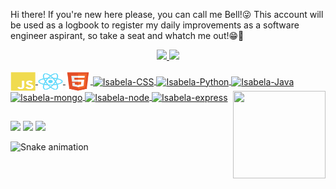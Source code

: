 Hi there! If you're new here please, you can call me Bell!😜
This account will be used as a logbook to register my daily improvements as a software engineer aspirant, so take a seat and whatch me out!😁🤞


<div align="center">
  <a href="https://github.com/JohnnyAlves">
  <img height="160em" src="https://github-readme-stats.vercel.app/api?username=Isabelapetss2&show_icons=true&theme=dracula&include_all_commits=true&count_private=true"/>
  <img height="160em" src="https://github-readme-stats.vercel.app/api/top-langs/?username=Isabelapetss2&layout=compact&langs_count=7&theme=dracula"/>
</div>
<div style="display: inline_block"><br>
  <img align="center" alt="Isabela-Js" height="30" width="40" src="https://raw.githubusercontent.com/devicons/devicon/master/icons/javascript/javascript-plain.svg">
  <img align="center" alt="Isabela-React" height="30" width="40" src="https://raw.githubusercontent.com/devicons/devicon/master/icons/react/react-original.svg">
  <img align="center" alt="Isabela-HTML" height="30" width="40" src="https://raw.githubusercontent.com/devicons/devicon/master/icons/html5/html5-original.svg">
  <img align="center" alt="Isabela-CSS" height="30" width="40" src="https://cdn.jsdelivr.net/gh/devicons/devicon/icons/css3/css3-original.svg">
  <img align="center" alt="Isabela-Python" height="30" width="40" src="https://cdn.jsdelivr.net/gh/devicons/devicon/icons/python/python-original.svg">
  <img align="center" alt="Isabela-Java" height="30" width="40" src="https://cdn.jsdelivr.net/gh/devicons/devicon/icons/java/java-original.svg"> 
  <img align="center" alt="Isabela-mongo" height="30" width="40" src="https://cdn.jsdelivr.net/gh/devicons/devicon/icons/mongodb/mongodb-original.svg"> 
  <img align="center" alt="Isabela-node" height="30" width="40" src="https://cdn.jsdelivr.net/gh/devicons/devicon/icons/nodejs/nodejs-original-wordmark.svg"> 
  <img align="center" alt="Isabela-express" height="30" width="40" src="https://cdn.jsdelivr.net/gh/devicons/devicon/icons/express/express-original-wordmark.svg"> 
  <img align="right"  height="140em" width="148" src="https://pa1.narvii.com/6747/a611d8d03e4a1f5baab776599579f6b3f5c1b3c9_hq.gif"
 </div>
 
 ##
 
<div> 
  <a href="https://www.linkedin.com/in/thisabelagoncalves/" target="_blank"><img src="https://img.shields.io/badge/-LinkedIn-%230077B5?style=for-the-badge&logo=linkedin&logoColor=white"target="_blank"></a>
 <a href="https://discord.gg/isah2#1806" target="_blank"><img src="https://img.shields.io/badge/Discord-7289DA?style=for-the-badge&logo=discord&logoColor=white" target="_blank"></a> 
  <a href = "mailto:isabelatigs@gmail.com"><img src="https://img.shields.io/badge/-Gmail-%23333?style=for-the-badge&logo=gmail&logoColor=white" target="_blank"></a>
  </div>
 
 ![Snake animation](https://github.com/Isabelapetss2/Isabelapetss2/blob/output/github-contribution-grid-snake.svg)
</div>
